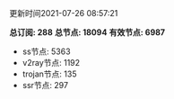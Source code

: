 更新时间2021-07-26 08:57:21

**总订阅: 288**
**总节点: 18094**
**有效节点: 6987**
- ss节点: 5363
- v2ray节点: 1192
- trojan节点: 135
- ssr节点: 297
